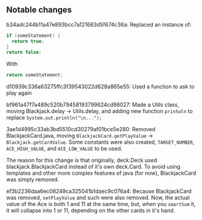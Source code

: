 ## Notable changes

b34adc244b11a47e893bcc7a121663d5f674c36a: Replaced an instance of:

```java
if (someStatement) {
  return true;
}
return false;
```

With 

```java
return someStatement;
```

d10939c336a63275ffc3f39543022d628a865e55: Used a function to ask to play again

bf961a47f7a489c520b79458193799624cd98027: Made a Utils class, moving Blackjack.delay -> Utils.delay, and adding new function `printwln` to replace `System.out.println("\n...");`

3ae1d4995c33ab3bd5510cd30279af01bce5e280: Removed BlackjackCard.java, moving `BlackjackCard.getPlayValue` -> `Blackjack.getCardValue`. Some constants were also created, `TARGET_NUMBER`, `ACE_HIGH_VALUE`, and `ACE_LOW_VALUE` to be used.

The reason for this change is that originally, deck.Deck used blackjack.BlackjackCard instead of it's own deck.Card. To avoid using templates and other more complex features of java (for now), BlackjackCard was simply removed.

ef3b2236daa6ec08249ca325041b1daec9c076a4: Because BlackjackCard was removed, `setPlayValue` and such were also removed. Now, the actual value of the Ace is both 1 and 11 at the same time, but, when you `smartSum` it, it will collapse into 1 or 11, depending on the other cards in it's hand.
